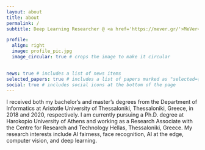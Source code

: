 ```yaml
---
layout: about
title: about
permalink: /
subtitle: Deep Learning Researcher @ <a href='https://mever.gr/'>MeVer</a> and PhD student @ <a href='https://www.dit.hua.gr'>DIT/HUA</a>.

profile:
  align: right
  image: profile_pic.jpg
  image_circular: true # crops the image to make it circular
  

news: true # includes a list of news items
selected_papers: true # includes a list of papers marked as "selected={true}"
social: true # includes social icons at the bottom of the page
---
```



I received both my bachelor’s and master’s degrees from the Department of Informatics at Aristotle University of Thessaloniki, Thessaloniki, Greece, in 2018 and 2020, respectively. I am currently pursuing a Ph.D. degree at Harokopio University of Athens and working as a Research Associate with the Centre for Research and Technology Hellas, Thessaloniki, Greece. My research interests include AI fairness, face recognition, AI at the edge, computer vision, and deep learning.
